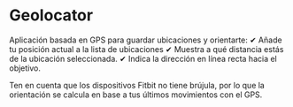 # Geolocator

Aplicación basada en GPS para guardar ubicaciones y orientarte:
✔ Añade tu posición actual a la lista de ubicaciones
✔ Muestra a qué distancia estás de la ubicación seleccionada.
✔ Indica la dirección en línea recta hacia el objetivo.

Ten en cuenta que los dispositivos Fitbit no tiene brújula, por lo que la orientación se calcula en base a tus últimos movimientos con el GPS.
